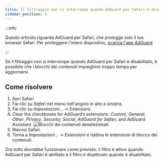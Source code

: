 ```yaml
---
title: Il filtraggio non si interrompe quando AdGuard per Safari è disabilitato
sidebar_position: 3
---
```


:::info

Questo articolo riguarda AdGuard per Safari, che protegge solo il tuo browser Safari. Per proteggere l'intero dispositivo, [scarica l'app AdGuard](https://agrd.io/download-kb-adblock)

:::

Se il filtraggio non si interrompe quando AdGuard per Safari è disabilitato, è possibile che i blocchi dei contenuti impieghino troppo tempo per aggiornarsi.

## Come risolvere

1. Apri Safari.
2. Fai clic su _Safari_ nel menu nell'angolo in alto a sinistra.
3. Fai clic su _Impostazioni…_ → _Estensioni_.
4. Clear the checkboxes for AdGuard’s extensions: _Custom_, _General_, _Other_, _Privacy_, _Security_, _Social_, _AdGuard for Safari_, and _AdGuard Assistant_.
   ![Blocchi dei contenuti deselezionati](https://cdn.adtidy.org/content/Kb/ad_blocker/safari/adg-safari-unchecked-cbs.png)
5. Riavvia Safari.
6. Torna a _Impostazioni..._ → _Estensioni_ e riattiva le estensioni di blocco dei contenuti.

Ora tutto dovrebbe funzionare come previsto: il filtro è attivo quando AdGuard per Safari è abilitato e il filtro è disattivato quando è disabilitato.
